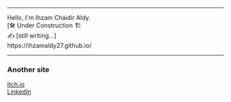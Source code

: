 <!--### Hi there 👋
#### My Profile -->
<hr>
Hello, I'm Ihzam Chaidir Aldy.
<br>
[🛠 Under Construction 🏗 <br>
✍ [still writing...]<br>
https://ihzamaldy27.github.io/
<hr>
<h3>Another site</h3>

<a href="https://ihzamaldy-27.itch.io/">Itch.io</a><br>
<a href="https://www.linkedin.com/in/ihzam-chaidir-aldy-007aa4113/">LinkedIn</a>

